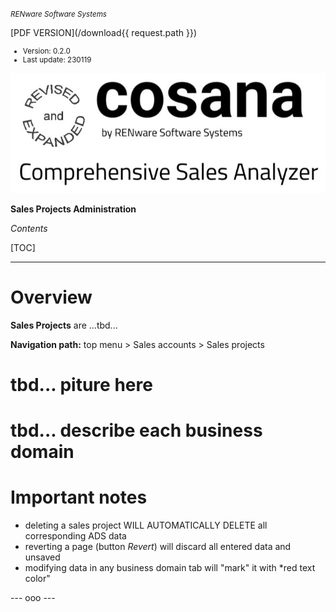 <small>*RENware Software Systems*</small>

[PDF VERSION](/download{{ request.path }})

<small>

* Version: 0.2.0
* Last update: 230119
</small>

![cosana logo](/static/pictures/cosana.jpg)

**Sales Projects Administration**

*Contents*

[TOC]

***

# Overview

**Sales Projects** are ...tbd...

**Navigation path:** top menu > Sales accounts > Sales projects



# tbd... piture here

# tbd... describe each business domain






# Important notes

* deleting a sales project WILL AUTOMATICALLY DELETE all corresponding ADS data
* reverting a page (button *Revert*) will discard all entered data and unsaved
* modifying data in any business domain tab will "mark" it with *red text color"





--- ooo ---
